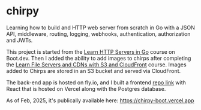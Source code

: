 # chirpy

Learning how to build and HTTP web server from scratch in Go with a JSON API, middleware, routing, logging, webhooks, authentication, authorization and JWTs.

This project is started from the [Learn HTTP Servers in Go](https://www.boot.dev/courses/learn-http-servers-golang) course on Boot.dev. Then I added the ability to add images to chirps after completing the [Learn File Servers and CDNs with S3 and CloudFront](https://www.boot.dev/courses/learn-file-servers-s3-cloudfront-golang) course. Images added to Chirps are stored in an S3 bucket and served via CloudFront.

The back-end app is hosted on fly.io, and I built a frontend [repo link](https://github.com/Jamesllllllllll/chirpy-front-end) with React that is hosted on Vercel along with the Postgres database.

As of Feb, 2025, it's publically available here: https://chirpy-boot.vercel.app